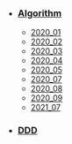 - ### [<i class="fas fa-file-code fa-fw"></i> **Algorithm**](/Algorithm/)

  - [2020_01](/Algorithm/2020_01/)
  - [2020_02](/Algorithm/2020_02/)
  - [2020_03](/Algorithm/2020_03/)
  - [2020_04](/Algorithm/2020_04/)
  - [2020_05](/Algorithm/2020_05/)
  - [2020_07](/Algorithm/2020_07/)
  - [2020_08](/Algorithm/2020_08/)
  - [2020_09](/Algorithm/2020_09/)
  - [2021_07](/Algorithm/2021_07/)

- ### [<i class="fas fa-file-code fa-fw"></i> **DDD**](/DDD/)
